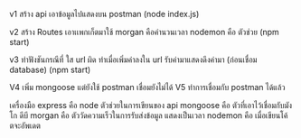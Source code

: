 v1 สร้าง api เอาข้อมูลไปแสดงบน postman (node index.js)

v2 สร้าง Routes เอาเเพกเก็ตมาใช้ morgan คือคำนวนเวลา nodemon คือ ตัวช่วย (npm start)

v3 ทำฟังชันกรณีที่ ใส url ผิด ทำเมื่อเพิ่มค่าลงใน url รับค่ามาแสดงดึงค่ามา (ก่อนเชื่อม database) (npm start)

V4 เพิ่ม mongoose แต่ยังใช้ postman เชื่อมยังไม่ได้
V5 ทำการเชื่อมกับ postman ได้แล้ว


เครื่องมือ
express คือ node ตัวช่วยในการเขียนของ api
mongoose คือ ตัวที่เอาไว้เชื่อมกับมังโก ดีบี
morgan คือ ตัววัดความเร็วในการรับส่งข้อมูล แสดงเป็นเวลา
nodemon คือ เมื่อเขียนโค้ตจะอัพเดต
